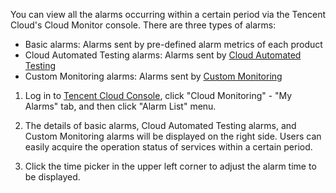 You can view all the alarms occurring within a certain period via the Tencent Cloud's Cloud Monitor console. There are three types of alarms:

- Basic alarms: Alarms sent by pre-defined alarm metrics of each product
- Cloud Automated Testing alarms: Alarms sent by [Cloud Automated Testing](https://www.qcloud.com/product/cat.html)
- Custom Monitoring alarms: Alarms sent by [Custom Monitoring](https://www.qcloud.com/product/ccm.html)

1) Log in to [Tencent Cloud Console](https://console.qcloud.com/), click "Cloud Monitoring" - "My Alarms" tab, and then click "Alarm List" menu.

2) The details of basic alarms, Cloud Automated Testing alarms, and Custom Monitoring alarms will be displayed on the right side. Users can easily acquire the operation status of services within a certain period.

3) Click the time picker in the upper left corner to adjust the alarm time to be displayed.
